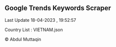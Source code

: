 

## Google Trends Keywords Scraper 
 
Last Update 18-04-2023 , 19:52:57

Country List :
VIETNAM.json



© Abdul Muttaqin 
